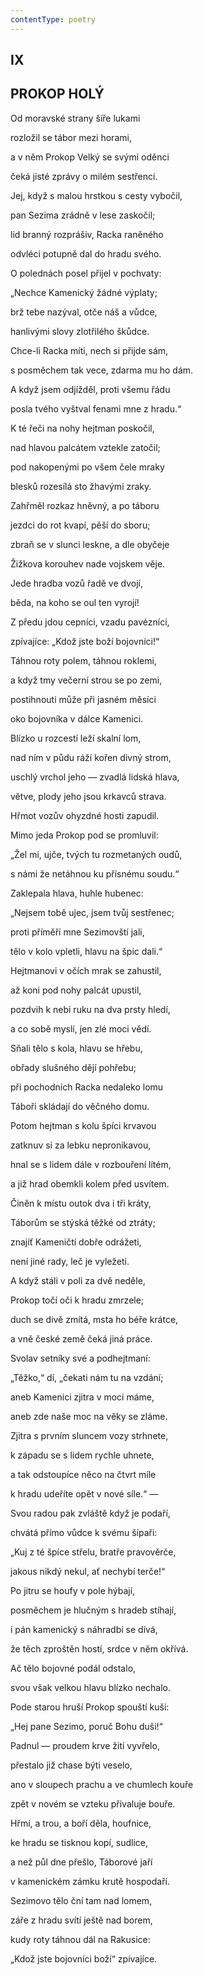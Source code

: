 ```yaml
---
contentType: poetry
---
```


<section>

## IX  

## PROKOP HOLÝ

Od moravské strany šíře lukami  

rozložil se tábor mezi horami,

a v něm Prokop Velký se svými oděnci

čeká jisté zprávy o milém sestřenci.

</section>

<section>

Jej, když s malou hrstkou s cesty vybočil,

pan Sezima zrádně v lese zaskočil;

lid branný rozprášiv, Racka raněného

odvléci potupně dal do hradu svého.

</section>

<section>

O polednách posel přijel v pochvaty:

„Nechce Kamenický žádné výplaty;

brž tebe nazýval, otče náš a vůdce,

hanlivými slovy zlotřilého škůdce.

</section>

<section>

Chce-li Racka míti, nech si přijde sám,

s posměchem tak vece, zdarma mu ho dám.

A když jsem odjížděl, proti všemu řádu

posla tvého vyštval fenami mne z hradu.“

</section>

<section>

K té řeči na nohy hejtman poskočil,

nad hlavou palcátem vztekle zatočil;

pod nakopenými po všem čele mraky

blesků rozesílá sto žhavými zraky.

</section>

<section>

Zahřměl rozkaz hněvný, a po táboru

jezdci do rot kvapí, pěší do sboru;

zbraň se v slunci leskne, a dle obyčeje

Žižkova korouhev nade vojskem věje.

</section>

<section>

Jede hradba vozů řadě ve dvojí,

běda, na koho se oul ten vyrojí!

Z předu jdou cepníci, vzadu pavézníci,

zpívajíce: „Kdož jste boží bojovníci!“

</section>

<section>

Táhnou roty polem, táhnou roklemi,

a když tmy večerní strou se po zemi,

postihnouti může při jasném měsíci

oko bojovníka v dálce Kamenici.

</section>

<section>

Blízko u rozcestí leží skalní lom,

nad ním v půdu ráží kořen divný strom,

uschlý vrchol jeho — zvadlá lidská hlava,

větve, plody jeho jsou krkavců strava.

</section>

<section>

Hřmot vozův ohyzdné hosti zapudil.

Mimo jeda Prokop pod se promluvil:

„Žel mi, ujče, tvých tu rozmetaných oudů,

s námi že netáhnou ku přísnému soudu.“

</section>

<section>

Zaklepala hlava, huhle hubenec:

„Nejsem tobě ujec, jsem tvůj sestřenec;

proti příměří mne Sezimovští jali,

tělo v kolo vpletli, hlavu na špic dali.“

</section>

<section>

Hejtmanovi v očích mrak se zahustil,

až koni pod nohy palcát upustil,

pozdvih k nebi ruku na dva prsty hledí,

a co sobě myslí, jen zlé moci vědí.

</section>

<section>

Sňali tělo s kola, hlavu se hřebu,

obřady slušného dějí pohřebu;

při pochodních Racka nedaleko lomu

Táboři skládají do věčného domu.

</section>

<section>

Potom hejtman s kolu špíci krvavou

zatknuv si za lebku nepronikavou,

hnal se s lidem dále v rozbouření lítém,

a již hrad obemkli kolem před usvítem.

</section>

<section>

Činěn k místu outok dva i tři kráty,

Táborům se stýská těžké od ztráty;

znajíť Kameničtí dobře odrážeti,

není jiné rady, leč je vyležeti.

</section>

<section>

A když stáli v poli za dvě neděle,

Prokop točí oči k hradu zmrzele;

duch se divě zmítá, msta ho béře krátce,

a vně české země čeká jiná práce.

</section>

<section>

Svolav setníky své a podhejtmaní:

„Těžko,“ dí, „čekati nám tu na vzdání;

aneb Kamenici zjitra v moci máme,

aneb zde naše moc na věky se zláme.

</section>

<section>

Zjitra s prvním sluncem vozy strhnete,

k západu se s lidem rychle uhnete,

a tak odstoupíce něco na čtvrt míle

k hradu udeříte opět v nové síle.“ —

</section>

<section>

Svou radou pak zvláště když je podaří,

chvátá přímo vůdce k svému šípaři:

„Kuj z té špíce střelu, bratře pravověrče,

jakous nikdý nekul, ať nechybí terče!“

</section>

<section>

Po jitru se houfy v pole hýbají,

posměchem je hlučným s hradeb stíhají,

i pán kamenický s náhradbí se dívá,

že těch zproštěn hostí, srdce v něm okřívá.

</section>

<section>

Ač tělo bojovné podál odstalo,

svou však velkou hlavu blízko nechalo.

Pode starou hruší Prokop spouští kuši:

„Hej pane Sezimo, poruč Bohu duši!“

</section>

<section>

Padnul — proudem krve žití vyvřelo,

přestalo již chase býti veselo,

ano v sloupech prachu a ve chumlech kouře

zpět v novém se vzteku přivaluje bouře.

</section>

<section>

Hřmí, a trou, a boří děla, houfnice,

ke hradu se tisknou kopí, sudlice,

a než půl dne přešlo, Táborové jaří

v kamenickém zámku krutě hospodaří.

</section>

<section>

Sezimovo tělo ční tam nad lomem,

záře z hradu svítí ještě nad borem,

kudy roty táhnou dál na Rakusice:

„Kdož jste bojovníci boží“ zpívajíce.

</section>
